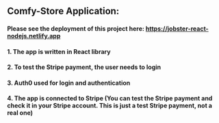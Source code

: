 ## Comfy-Store Application:
#### Please see the deployment of this project here: https://jobster-react-nodejs.netlify.app
#### 1. The app is written in React library
#### 2. To test the Stripe payment, the user needs to login 
#### 3. Auth0 used for login and authentication 
#### 4. The app is connected to Stripe (You can test the Stripe payment and check it in your Stripe account. This is just a test Stripe payment, not a real one)
